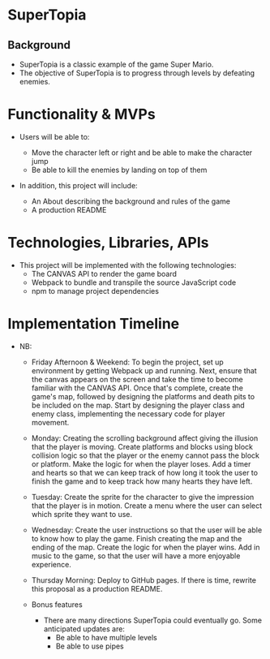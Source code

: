 # SuperTopia
## Background

* SuperTopia is a classic example of the game Super Mario. 
* The objective of SuperTopia is to progress through levels by defeating enemies.


# Functionality & MVPs

  * Users will be able to:
    - Move the character left or right and be able to make the character jump
    - Be able to kill the enemies by landing on top of them

  * In addition, this project will include:
    - An About describing the background and rules of the game
    - A production README


# Technologies, Libraries, APIs

  * This project will be implemented with the following technologies:
    - The CANVAS API to render the game board
    - Webpack to bundle and transpile the source JavaScript code
    - npm to manage project dependencies


# Implementation Timeline

  * NB:

    * Friday Afternoon & Weekend: To begin the project, set up environment by getting Webpack up and running. Next, ensure that the canvas appears on the screen and take the time to become familiar with the CANVAS API. Once that's complete, create the game's map, followed by designing the platforms and death pits to be included on the map. Start by designing the player class and enemy class, implementing the necessary code for player movement. 

    * Monday: Creating the scrolling background affect giving the illusion that the player is moving. Create platforms and blocks using block collision logic so that the player or the enemy cannot pass the block or platform. Make the logic for when the player loses. Add a timer and hearts so that we can keep track of how long it took the user to finish the game and to keep track how many hearts they have left.

    * Tuesday: Create the sprite for the character to give the impression that the player is in motion. Create a menu where the user can select which sprite they want to use.

    * Wednesday: Create the user instructions so that the user will be able to know how to play the game. Finish creating the map and the ending of the map. Create the logic for when the player wins. Add in music to the game, so that the user will have a more enjoyable experience.

    * Thursday Morning: Deploy to GitHub pages. If there is time, rewrite this proposal as a production README.

    * Bonus features

      * There are many directions SuperTopia could eventually go. Some anticipated updates are:
        - Be able to have multiple levels
        - Be able to use pipes 

